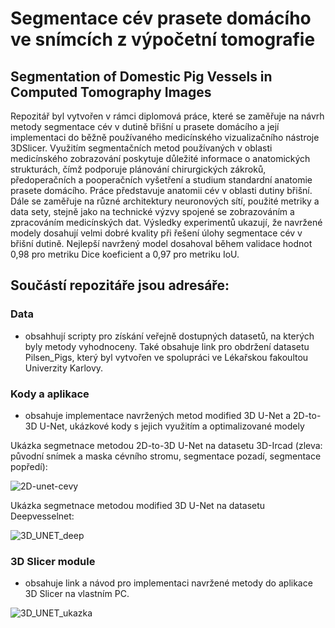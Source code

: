 # Segmentace cév prasete domácího ve snímcích z výpočetní tomografie
## Segmentation of Domestic Pig Vessels in Computed Tomography Images

Repozitář byl vytvořen v rámci diplomová práce, které se zaměřuje na návrh metody segmentace cév v dutině břišní u prasete domácího a její implementaci do běžně používaného medicínského vizualizačního nástroje 3DSlicer. Využitím segmentačních metod používaných v oblasti medicínského zobrazování poskytuje důležité informace o anatomických strukturách, čímž podporuje plánování chirurgických zákroků, předoperačních a pooperačních vyšetření a studium standardní anatomie prasete domácího.
Práce představuje anatomii cév v oblasti dutiny břišní. Dále se zaměřuje na různé architektury neuronových sítí, použité metriky a data sety, stejně jako na technické výzvy spojené se zobrazováním a zpracováním medicínských dat.
Výsledky experimentů ukazují, že navržené modely dosahují velmi dobré kvality při řešení úlohy segmentace cév v břišní dutině. Nejlepší navržený model dosahoval během validace hodnot 0,98 pro metriku Dice koeficient a 0,97 pro metriku IoU.


## Součástí repozitáře jsou  adresáře:
### Data
- obsahhují scripty pro získání veřejně dostupných datasetů, na kterých byly metody vyhodnoceny. Také obsahuje link pro obdržení datasetu Pilsen_Pigs, který byl vytvořen ve spolupráci ve Lékařskou fakoultou Univerzity Karlovy.

### Kody a aplikace
- obsahuje implementace navržených metod modified 3D U-Net a 2D-to-3D U-Net, ukázkové kody s jejich využitím a optimalizované modely

Ukázka segmetnace metodou 2D-to-3D U-Net na datasetu 3D-Ircad (zleva: původní snímek a maska cévního stromu, segmentace pozadí, segmentace popředí):

![2D-unet-cevy](https://github.com/user-attachments/assets/c573756f-607b-4963-ab73-5060b4b6874d)

Ukázka segmetnace metodou modified 3D U-Net na datasetu Deepvesselnet:

![3D_UNET_deep](https://github.com/user-attachments/assets/86bea882-2842-4333-8195-fd0db2693f51)

### 3D Slicer module
- obsahuje link a návod pro implementaci navržené metody do aplikace 3D Slicer na vlastním PC.

![3D_UNET_ukazka](https://github.com/user-attachments/assets/180615a9-9349-4990-98d3-3db55f70fb9d)


